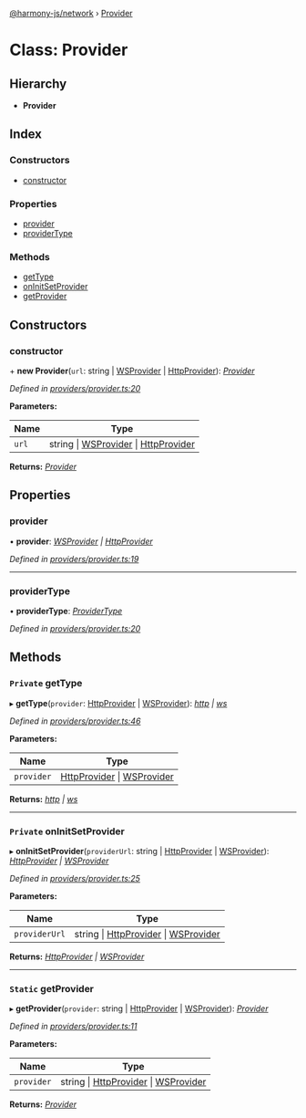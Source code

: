 [@harmony-js/network](../globals.md) › [Provider](provider.md)

# Class: Provider

## Hierarchy

* **Provider**

## Index

### Constructors

* [constructor](provider.md#constructor)

### Properties

* [provider](provider.md#provider)
* [providerType](provider.md#providertype)

### Methods

* [getType](provider.md#private-gettype)
* [onInitSetProvider](provider.md#private-oninitsetprovider)
* [getProvider](provider.md#static-getprovider)

## Constructors

###  constructor

\+ **new Provider**(`url`: string | [WSProvider](wsprovider.md) | [HttpProvider](httpprovider.md)): *[Provider](provider.md)*

*Defined in [providers/provider.ts:20](https://github.com/FireStack-Lab/Harmony-sdk-core/blob/33571de/packages/harmony-network/src/providers/provider.ts#L20)*

**Parameters:**

Name | Type |
------ | ------ |
`url` | string &#124; [WSProvider](wsprovider.md) &#124; [HttpProvider](httpprovider.md) |

**Returns:** *[Provider](provider.md)*

## Properties

###  provider

• **provider**: *[WSProvider](wsprovider.md) | [HttpProvider](httpprovider.md)*

*Defined in [providers/provider.ts:19](https://github.com/FireStack-Lab/Harmony-sdk-core/blob/33571de/packages/harmony-network/src/providers/provider.ts#L19)*

___

###  providerType

• **providerType**: *[ProviderType](../enums/providertype.md)*

*Defined in [providers/provider.ts:20](https://github.com/FireStack-Lab/Harmony-sdk-core/blob/33571de/packages/harmony-network/src/providers/provider.ts#L20)*

## Methods

### `Private` getType

▸ **getType**(`provider`: [HttpProvider](httpprovider.md) | [WSProvider](wsprovider.md)): *[http](../enums/providertype.md#http) | [ws](../enums/providertype.md#ws)*

*Defined in [providers/provider.ts:46](https://github.com/FireStack-Lab/Harmony-sdk-core/blob/33571de/packages/harmony-network/src/providers/provider.ts#L46)*

**Parameters:**

Name | Type |
------ | ------ |
`provider` | [HttpProvider](httpprovider.md) &#124; [WSProvider](wsprovider.md) |

**Returns:** *[http](../enums/providertype.md#http) | [ws](../enums/providertype.md#ws)*

___

### `Private` onInitSetProvider

▸ **onInitSetProvider**(`providerUrl`: string | [HttpProvider](httpprovider.md) | [WSProvider](wsprovider.md)): *[HttpProvider](httpprovider.md) | [WSProvider](wsprovider.md)*

*Defined in [providers/provider.ts:25](https://github.com/FireStack-Lab/Harmony-sdk-core/blob/33571de/packages/harmony-network/src/providers/provider.ts#L25)*

**Parameters:**

Name | Type |
------ | ------ |
`providerUrl` | string &#124; [HttpProvider](httpprovider.md) &#124; [WSProvider](wsprovider.md) |

**Returns:** *[HttpProvider](httpprovider.md) | [WSProvider](wsprovider.md)*

___

### `Static` getProvider

▸ **getProvider**(`provider`: string | [HttpProvider](httpprovider.md) | [WSProvider](wsprovider.md)): *[Provider](provider.md)*

*Defined in [providers/provider.ts:11](https://github.com/FireStack-Lab/Harmony-sdk-core/blob/33571de/packages/harmony-network/src/providers/provider.ts#L11)*

**Parameters:**

Name | Type |
------ | ------ |
`provider` | string &#124; [HttpProvider](httpprovider.md) &#124; [WSProvider](wsprovider.md) |

**Returns:** *[Provider](provider.md)*
